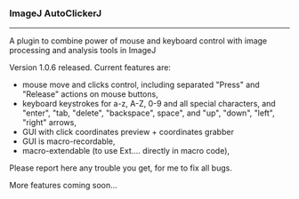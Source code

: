 ### **ImageJ AutoClickerJ**
-------------------------------------------
A plugin to combine power of mouse and keyboard control with image processing and analysis tools in ImageJ

Version 1.0.6 released. 
Current features are:
- mouse move and clicks control, including separated "Press" and "Release" actions on mouse buttons,
- keyboard keystrokes for a-z, A-Z, 0-9 and all special characters, and "enter", "tab, "delete", "backspace", space", and "up", "down", "left", "right" arrows,
- GUI with click coordinates preview + coordinates grabber
- GUI is macro-recordable,
- macro-extendable (to use Ext.<Action>... directly in macro code),

Please report here any trouble you get, for me to fix all bugs.

More features coming soon...
